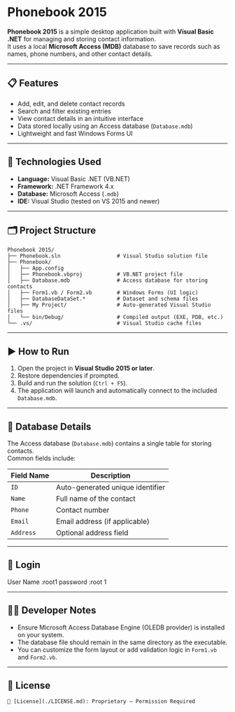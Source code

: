 # Phonebook 2015

**Phonebook 2015** is a simple desktop application built with **Visual Basic .NET** for managing and storing contact information.  
It uses a local **Microsoft Access (MDB)** database to save records such as names, phone numbers, and other contact details.

---

## 📋 Features

- Add, edit, and delete contact records  
- Search and filter existing entries  
- View contact details in an intuitive interface  
- Data stored locally using an Access database (`Database.mdb`)  
- Lightweight and fast Windows Forms UI  

---

## 🧰 Technologies Used

- **Language:** Visual Basic .NET (VB.NET)  
- **Framework:** .NET Framework 4.x  
- **Database:** Microsoft Access (`.mdb`)  
- **IDE:** Visual Studio (tested on VS 2015 and newer)

---

## 🗂️ Project Structure

```
Phonebook 2015/
├── Phonebook.sln                  # Visual Studio solution file
├── Phonebook/
│   ├── App.config
│   ├── Phonebook.vbproj           # VB.NET project file
│   ├── Database.mdb               # Access database for storing contacts
│   ├── Form1.vb / Form2.vb        # Windows Forms (UI logic)
│   ├── DatabaseDataSet.*          # Dataset and schema files
│   ├── My Project/                # Auto-generated Visual Studio files
│   └── bin/Debug/                 # Compiled output (EXE, PDB, etc.)
└── .vs/                           # Visual Studio cache files
```

---

## ▶️ How to Run

1. Open the project in **Visual Studio 2015 or later**.  
2. Restore dependencies if prompted.  
3. Build and run the solution (`Ctrl + F5`).  
4. The application will launch and automatically connect to the included `Database.mdb`.

---

## 💾 Database Details

The Access database (`Database.mdb`) contains a single table for storing contacts.  
Common fields include:

| Field Name | Description |
|-------------|-------------|
| `ID`        | Auto-generated unique identifier |
| `Name`      | Full name of the contact |
| `Phone`     | Contact number |
| `Email`     | Email address (if applicable) |
| `Address`   | Optional address field |


------
## 🧑 Login
User Name :root1
password :root 1

---

## 🧑‍💻 Developer Notes

- Ensure Microsoft Access Database Engine (OLEDB provider) is installed on your system.  
- The database file should remain in the same directory as the executable.  
- You can customize the form layout or add validation logic in `Form1.vb` and `Form2.vb`.

---

## 📄 License

	📄 [License](./LICENSE.md): Proprietary – Permission Required





